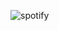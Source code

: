 ![spotify](https://spotify-recently-played-readme.vercel.app/api?user=31ne6rfpvcp3x6wkjjioxqywuzfu)
